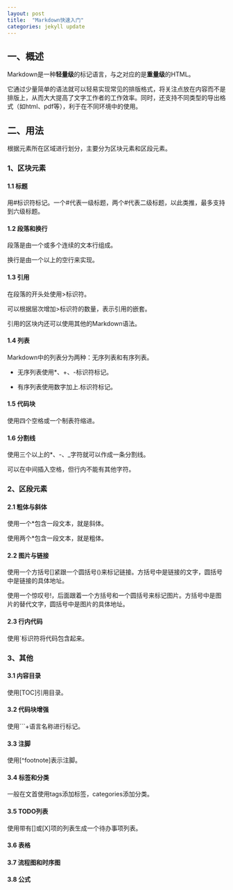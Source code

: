 ```yaml
---
layout: post
title:  "Markdown快速入门"
categories: jekyll update
---
```


## 一、概述
Markdown是一种**轻量级**的标记语言，与之对应的是**重量级**的HTML。

它通过少量简单的语法就可以轻易实现常见的排版格式，将关注点放在内容而不是排版上，从而大大提高了文字工作者的工作效率。同时，还支持不同类型的导出格式（如html、pdf等），利于在不同环境中的使用。

## 二、用法
根据元素所在区域进行划分，主要分为区块元素和区段元素。
### 1、区块元素
#### 1.1 标题
用#标识符标记。一个#代表一级标题，两个#代表二级标题，以此类推，最多支持到六级标题。

#### 1.2 段落和换行
段落是由一个或多个连续的文本行组成。

换行是由一个以上的空行来实现。

#### 1.3 引用
在段落的开头处使用>标识符。

可以根据层次增加>标识符的数量，表示引用的嵌套。

引用的区块内还可以使用其他的Markdown语法。

#### 1.4 列表
Markdown中的列表分为两种：无序列表和有序列表。

- 无序列表使用*、+、-标识符标记。

- 有序列表使用数字加上.标识符标记。

#### 1.5 代码块
使用四个空格或一个制表符缩进。

#### 1.6 分割线
使用三个以上的*、-、_字符就可以作成一条分割线。

可以在中间插入空格，但行内不能有其他字符。

### 2、区段元素
#### 2.1 粗体与斜体
使用一个*包含一段文本，就是斜体。

使用两个*包含一段文本，就是粗体。

#### 2.2 图片与链接
使用一个方括号[]紧跟一个圆括号()来标记链接。方括号中是链接的文字，圆括号中是链接的具体地址。

使用一个惊叹号!，后面跟着一个方括号和一个圆括号来标记图片。方括号中是图片的替代文字，圆括号中是图片的具体地址。

#### 2.3 行内代码
使用`标识符将代码包含起来。

### 3、其他
#### 3.1 内容目录
使用[TOC]引用目录。

#### 3.2 代码块增强
使用```+语言名称进行标记。

#### 3.3 注脚
使用[^footnote]表示注脚。

#### 3.4 标签和分类
一般在文首使用tags添加标签，categories添加分类。

#### 3.5 TODO列表
使用带有[]或[X]项的列表生成一个待办事项列表。

#### 3.6 表格

#### 3.7 流程图和时序图

#### 3.8 公式


